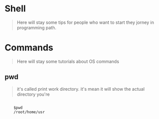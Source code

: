 # Shell
> Here will stay some tips for people who want to start they jorney in programming path.

# Commands
> Here will stay some tutorials about OS commands

## pwd
> it's called print work directory. it's mean it will show the actual directory you're

<code>
    $pwd
    /root/home/usr
</code>
